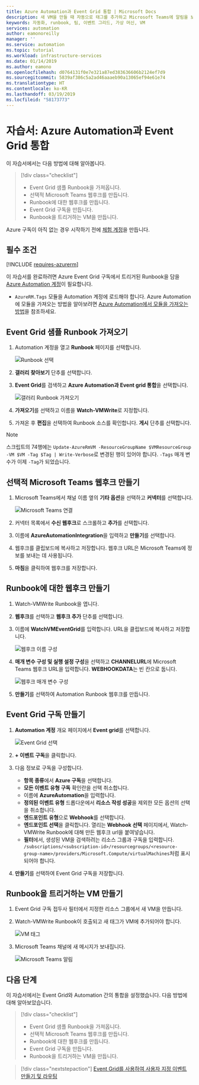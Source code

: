 ```yaml
---
title: Azure Automation과 Event Grid 통합 | Microsoft Docs
description: 새 VM을 만들 때 자동으로 태그를 추가하고 Microsoft Teams에 알림을 보내는 방법을 알아봅니다.
keywords: 자동화, runbook, 팀, 이벤트 그리드, 가상 머신, VM
services: automation
author: eamonoreilly
manager: ''
ms.service: automation
ms.topic: tutorial
ms.workload: infrastructure-services
ms.date: 01/14/2019
ms.author: eamono
ms.openlocfilehash: d0764131f0e7e321a87ed383636606b2124ef7d9
ms.sourcegitcommit: 5839af386c5a2ad46aaaeb90a13065ef94e61e74
ms.translationtype: HT
ms.contentlocale: ko-KR
ms.lasthandoff: 03/19/2019
ms.locfileid: "58173773"
---
```

# <a name="tutorial-integrate-azure-automation-with-event-grid-and-microsoft-teams"></a>자습서: Azure Automation과 Event Grid 통합

이 자습서에서는 다음 방법에 대해 알아봅니다.

> [!div class="checklist"]
> * Event Grid 샘플 Runbook을 가져옵니다.
> * 선택적 Microsoft Teams 웹후크를 만듭니다.
> * Runbook에 대한 웹후크를 만듭니다.
> * Event Grid 구독을 만듭니다.
> * Runbook을 트리거하는 VM을 만듭니다.

Azure 구독이 아직 없는 경우 시작하기 전에 [체험 계정](https://azure.microsoft.com/free/?WT.mc_id=A261C142F)을 만듭니다.

## <a name="prerequisites"></a>필수 조건

[!INCLUDE [requires-azurerm](../../includes/requires-azurerm.md)]

이 자습서를 완료하려면 Azure Event Grid 구독에서 트리거된 Runbook을 담을 [Azure Automation 계정](../automation/automation-offering-get-started.md)이 필요합니다.

* `AzureRM.Tags` 모듈을 Automation 계정에 로드해야 합니다. Azure Automation에 모듈을 가져오는 방법을 알아보려면 [Azure Automation에서 모듈을 가져오는 방법](../automation/automation-update-azure-modules.md)을 참조하세요.

## <a name="import-an-event-grid-sample-runbook"></a>Event Grid 샘플 Runbook 가져오기

1. Automation 계정을 열고 **Runbook** 페이지를 선택합니다.

   ![Runbook 선택](./media/ensure-tags-exists-on-new-virtual-machines/select-runbooks.png)

2. **갤러리 찾아보기** 단추를 선택합니다.

3. **Event Grid**를 검색하고 **Azure Automation과 Event grid 통합**을 선택합니다.

    ![갤러리 Runbook 가져오기](media/ensure-tags-exists-on-new-virtual-machines/gallery-event-grid.png)

4. **가져오기**를 선택하고 이름을 **Watch-VMWrite**로 지정합니다.

5. 가져온 후 **편집**을 선택하여 Runbook 소스를 확인합니다. **게시** 단추를 선택합니다.

> [!NOTE]
> 스크립트의 74행에는 `Update-AzureRmVM -ResourceGroupName $VMResourceGroup -VM $VM -Tag $Tag | Write-Verbose`로 변경된 행이 있어야 합니다. `-Tags` 매개 변수가 이제 `-Tag`가 되었습니다.

## <a name="create-an-optional-microsoft-teams-webhook"></a>선택적 Microsoft Teams 웹후크 만들기

1. Microsoft Teams에서 채널 이름 옆의 **기타 옵션**을 선택하고 **커넥터**를 선택합니다.

    ![Microsoft Teams 연결](media/ensure-tags-exists-on-new-virtual-machines/teams-webhook.png)

2. 커넥터 목록에서 **수신 웹후크**로 스크롤하고 **추가**를 선택합니다.

3. 이름에 **AzureAutomationIntegration**을 입력하고 **만들기**를 선택합니다.

4. 웹후크를 클립보드에 복사하고 저장합니다. 웹후크 URL은 Microsoft Teams에 정보를 보내는 데 사용됩니다.

5. **마침**을 클릭하여 웹후크를 저장합니다.

## <a name="create-a-webhook-for-the-runbook"></a>Runbook에 대한 웹후크 만들기

1. Watch-VMWrite Runbook을 엽니다.

2. **웹후크**를 선택하고 **웹후크 추가** 단추를 선택합니다.

3. 이름에 **WatchVMEventGrid**를 입력합니다. URL을 클립보드에 복사하고 저장합니다.

    ![웹후크 이름 구성](media/ensure-tags-exists-on-new-virtual-machines/copy-url.png)

4. **매개 변수 구성 및 실행 설정 구성**을 선택하고 **CHANNELURL**에 Microsoft Teams 웹후크 URL을 입력합니다. **WEBHOOKDATA**는 빈 칸으로 둡니다.

    ![웹후크 매개 변수 구성](media/ensure-tags-exists-on-new-virtual-machines/configure-webhook-parameters.png)

5. **만들기**를 선택하여 Automation Runbook 웹후크를 만듭니다.

## <a name="create-an-event-grid-subscription"></a>Event Grid 구독 만들기

1. **Automation 계정** 개요 페이지에서 **Event grid**를 선택합니다.

    ![Event Grid 선택](media/ensure-tags-exists-on-new-virtual-machines/select-event-grid.png)

2. **+ 이벤트 구독**을 클릭합니다.

3. 다음 정보로 구독을 구성합니다.

   * **항목 종류**에서 **Azure 구독**을 선택합니다.
   * **모든 이벤트 유형 구독** 확인란을 선택 취소합니다.
   * 이름에 **AzureAutomation**을 입력합니다.
   * **정의된 이벤트 유형** 드롭다운에서 **리소스 작성 성공**을 제외한 모든 옵션의 선택을 취소합니다.
   * **엔드포인트 유형**으로 **Webhook**를 선택합니다.
   * **엔드포인트 선택**을 클릭합니다. 열리는 **Webhook 선택** 페이지에서, Watch-VMWrite Runbook에 대해 만든 웹후크 url을 붙여넣습니다.
   * **필터**에서, 생성된 VM을 검색하려는 리소스 그룹과 구독을 입력합니다. `/subscriptions/<subscription-id>/resourcegroups/<resource-group-name>/providers/Microsoft.Compute/virtualMachines`처럼 표시되어야 합니다.

4. **만들기**를 선택하여 Event Grid 구독을 저장합니다.

## <a name="create-a-vm-that-triggers-the-runbook"></a>Runbook을 트리거하는 VM 만들기

1. Event Grid 구독 접두사 필터에서 지정한 리소스 그룹에서 새 VM을 만듭니다.

2. Watch-VMWrite Runbook이 호출되고 새 태그가 VM에 추가되어야 합니다.

    ![VM 태그](media/ensure-tags-exists-on-new-virtual-machines/vm-tag.png)

3. Microsoft Teams 채널에 새 메시지가 보내집니다.

    ![Microsoft Teams 알림](media/ensure-tags-exists-on-new-virtual-machines/teams-vm-message.png)

## <a name="next-steps"></a>다음 단계

이 자습서에서는 Event Grid와 Automation 간의 통합을 설정했습니다. 다음 방법에 대해 알아보았습니다.

> [!div class="checklist"]
> * Event Grid 샘플 Runbook을 가져옵니다.
> * 선택적 Microsoft Teams 웹후크를 만듭니다.
> * Runbook에 대한 웹후크를 만듭니다.
> * Event Grid 구독을 만듭니다.
> * Runbook을 트리거하는 VM을 만듭니다.

> [!div class="nextstepaction"]
> [Event Grid를 사용하여 사용자 지정 이벤트 만들기 및 라우팅](../event-grid/custom-event-quickstart.md)
